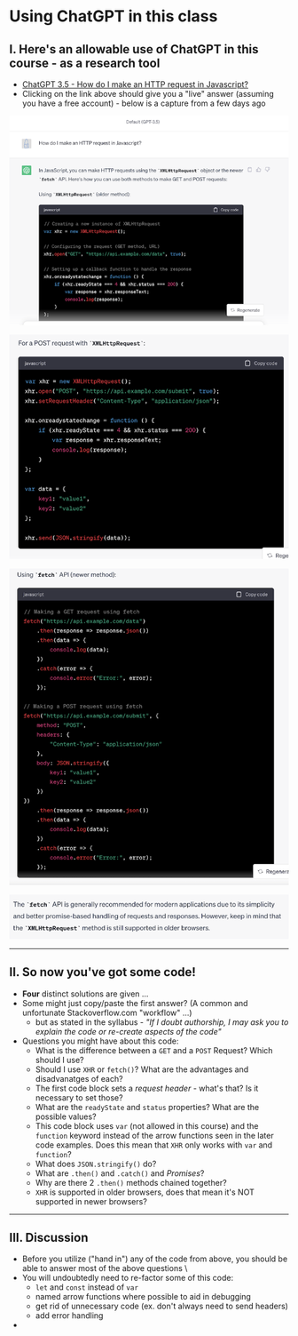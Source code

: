 # Using ChatGPT in this class


## I. Here's an allowable use of ChatGPT in this course - as a research tool
- [ChatGPT 3.5 - How do I make an HTTP request in Javascript?](https://chat.openai.com/c/5093bcc2-39ec-455e-a611-647ef44741f8)
- Clicking on the link above should give you a "live" answer (assuming you have a free account) - below is a capture from a few days ago

![screenshot](_images/chat-gpt-1.png)

![screenshot](_images/chat-gpt-2.png)

![screenshot](_images/chat-gpt-3.png)

![screenshot](_images/chat-gpt-4.png)

<hr>

## II. So now you've got some code!

- **Four** distinct solutions are given ...
- Some might just copy/paste the first answer? (A common and unfortunate Stackoverflow.com "workflow" ...)
  - but as stated in the syllabus - *"If I doubt authorship, I may ask you to explain the code or re-create aspects of the code"*
- Questions you might have about this code:
  - What is the difference between a `GET` and a `POST` Request? Which should I use?
  - Should I use `XHR` or `fetch()`? What are the advantages and disadvanatges of each?
  - The first code block sets a *request header* - what's that? Is it necessary to set those?
  - What are the `readyState` and `status` properties? What are the possible values?
  - This code block uses `var` (not allowed in this course) and the `function` keyword instead of the arrow functions seen in the later code examples. Does this mean that `XHR` only works with `var` and `function`?
  - What does `JSON.stringify()` do?
  - What are `.then()` and `.catch()` and *Promises*?
  - Why are there 2 `.then()` methods chained together?
  - `XHR` is supported in older browsers, does that mean it's NOT supported in newer browsers?

<hr>

## III. Discussion

- Before you utilize ("hand in") any of the code from above, you should be able to answer most of the above questions \
- You will undoubtedly need to re-factor some of this code:
  - `let` and `const` instead of `var`
  - named arrow functions where possible to aid in debugging
  - get rid of unnecessary code (ex. don't always need to send headers)
  - add error handling
- 


